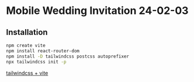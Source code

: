 # Mobile Wedding Invitation 24-02-03

## Installation

```bash
npm create vite
npm install react-router-dom
npm install -D tailwindcss postcss autoprefixer
npx tailwindcss init -p
```

[tailwindcss + vite](https://tailwindcss.com/docs/guides/vite)
